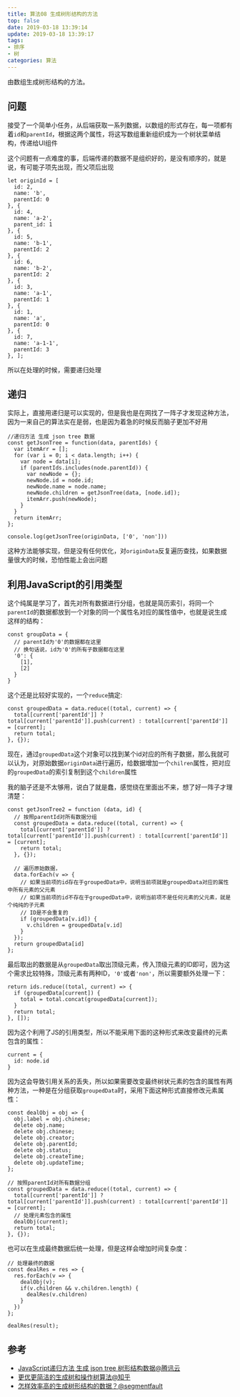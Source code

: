 ```yaml
---
title: 算法08 生成树形结构的方法
top: false
date: 2019-03-18 13:39:14
update: 2019-03-18 13:39:17
tags:
- 排序
- 树
categories: 算法
---
```


由数组生成树形结构的方法。

<!-- more -->

## 问题

接受了一个简单小任务，从后端获取一系列数据，以数组的形式存在，每一项都有着`id`和`parentId`，根据这两个属性，将这写数组重新组织成为一个树状菜单结构，传递给UI组件

这个问题有一点难度的事，后端传递的数据不是组织好的，是没有顺序的，就是说，有可能子项先出现，而父项后出现

```JS
let originId = [ 
  id: 2,
  name: 'b',
  parentId: 0
}, {
  id: 4,
  name: 'a-2',
  parent_id: 1
}, {
  id: 5,
  name: 'b-1',
  parentId: 2
}, {
  id: 6,
  name: 'b-2',
  parentId: 2
}, {
  id: 3,
  name: 'a-1',
  parentId: 1
}, {
  id: 1,
  name: 'a',
  parentId: 0
}, {
  id: 7,
  name: 'a-1-1',
  parentId: 3
}, ];
```

所以在处理的时候，需要递归处理

## 递归

实际上，直接用递归是可以实现的，但是我也是在网找了一阵子才发现这种方法，因为一来自己的算法实在是弱，也是因为着急的时候反而脑子更加不好用

```JS
//递归方法 生成 json tree 数据
const getJsonTree = function(data, parentIds) {
  var itemArr = [];
  for (var i = 0; i < data.length; i++) {
    var node = data[i];
    if (parentIds.includes(node.parentId)) {
      var newNode = {};
      newNode.id = node.id;
      newNode.name = node.name;
      newNode.children = getJsonTree(data, [node.id]);
      itemArr.push(newNode);
    }
  }
  return itemArr;
};

console.log(getJsonTree(originData, ['0', 'non']))
```
这种方法能够实现，但是没有任何优化，对`originData`反复遍历查找，如果数据量很大的时候，恐怕性能上会出问题

## 利用JavaScript的引用类型

这个纯属是学习了，首先对所有数据进行分组，也就是简历索引，将同一个`parentId`的数据都放到一个对象的同一个属性名对应的属性值中，也就是说生成这样的结构：

```JS
const groupData = {
  // parentId为'0'的数据都在这里
  // 换句话说，id为'0'的所有子数据都在这里
  '0': {
    [1],
    [2]
  }
}
```
这个还是比较好实现的，一个`reduce`搞定:

```JS
const groupedData = data.reduce((total, current) => {
  total[current['parentId']] ? total[current['parentId']].push(current) : total[current['parentId']] = [current];
  return total;
}, {});
```
现在，通过`groupedData`这个对象可以找到某个id对应的所有子数据，那么我就可以认为，对原始数据`originData`进行遍历，给数据增加一个`chilren`属性，把对应的`groupedData`的索引复制到这个`children`属性 

我的脑子还是不太够用，说白了就是蠢，感觉绕在里面出不来，想了好一阵子才理清楚：

```JS
const getJsonTree2 = function (data, id) {
  // 按照parentId对所有数据分组
  const groupedData = data.reduce((total, current) => {
    total[current['parentId']] ? total[current['parentId']].push(current) : total[current['parentId']] = [current];
    return total;
  }, {});
  
  // 遍历原始数据，
  data.forEach(v => {
    // 如果当前项的id存在于groupedData中，说明当前项就是groupedData对应的属性中所有元素的父元素
    // 如果当前项的id不存在于groupedData中，说明当前项不是任何元素的父元素，就是个纯纯的子元素
    // ID是不会重复的
    if (groupedData[v.id]) {
      v.children = groupedData[v.id]
    }
  });
  return groupedData[id]
};
```

最后取出的数据是从`groupedData`取出顶级元素，传入顶级元素的ID即可，因为这个需求比较特殊，顶级元素有两种ID，`'0'`或者`'non'`，所以需要额外处理一下：

```JS
return ids.reduce((total, current) => {
  if (groupedData[current]) {
    total = total.concat(groupedData[current]);
  }
  return total;
}, []);
```

因为这个利用了JS的引用类型，所以不能采用下面的这种形式来改变最终的元素包含的属性：

```JS
current = {
  id: node.id
}
```
因为这会导致引用关系的丢失，所以如果需要改变最终树状元素的包含的属性有两种方法，一种是在分组获取`groupedData`时，采用下面这种形式直接修改元素属性：

```JS
const dealObj = obj => {
  obj.label = obj.chinese;
  delete obj.name;
  delete obj.chinese;
  delete obj.creator;
  delete obj.parentId;
  delete obj.status;
  delete obj.createTime;
  delete obj.updateTime;
};

// 按照parentId对所有数据分组
const groupedData = data.reduce((total, current) => {
  total[current['parentId']] ? total[current['parentId']].push(current) : total[current['parentId']] = [current];
  // 处理元素包含的属性
  dealObj(current);
  return total;
}, {});
```
也可以在生成最终数据后统一处理，但是这样会增加时间复杂度：

```JS
// 处理最终的数据
const dealRes = res => {
  res.forEach(v => {
    dealObj(v);
    if(v.children && v.children.length) {
      dealRes(v.children)
    }
  })
};

dealRes(result);
```
## 参考

- [JavaScript递归方法 生成 json tree 树形结构数据@腾讯云](https://cloud.tencent.com/developer/article/1054190)
- [更优更简洁的生成树和操作树算法@知乎](https://zhuanlan.zhihu.com/p/34044280)
- [怎样效率高的生成树形结构的数据？@segmentfault](https://segmentfault.com/q/1010000011173123)
